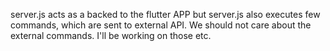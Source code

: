 server.js acts as a backed to the flutter APP
but server.js also executes few commands, which are sent to external API.
We should not care about the external commands. I'll be working on those etc.
